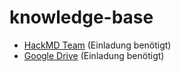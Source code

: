 # knowledge-base

* [HackMD Team](https://hackmd.io/team/cownetwork) (Einladung benötigt)
* [Google Drive](https://drive.google.com/drive/folders/1EvcehuLfdVsgcc2vmuRqjwdF1d_3LpuW) (Einladung benötigt)

